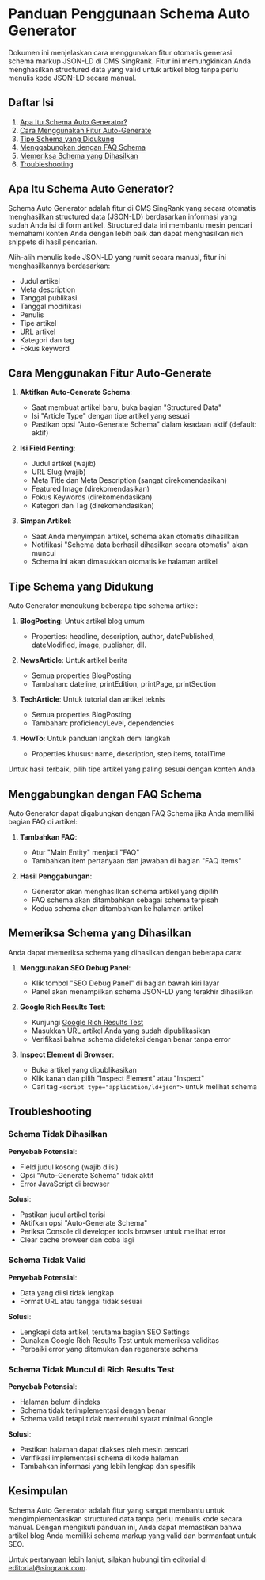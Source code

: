 # Panduan Penggunaan Schema Auto Generator

Dokumen ini menjelaskan cara menggunakan fitur otomatis generasi schema markup JSON-LD di CMS SingRank. Fitur ini memungkinkan Anda menghasilkan structured data yang valid untuk artikel blog tanpa perlu menulis kode JSON-LD secara manual.

## Daftar Isi
1. [Apa Itu Schema Auto Generator?](#apa-itu-schema-auto-generator)
2. [Cara Menggunakan Fitur Auto-Generate](#cara-menggunakan-fitur-auto-generate)
3. [Tipe Schema yang Didukung](#tipe-schema-yang-didukung)
4. [Menggabungkan dengan FAQ Schema](#menggabungkan-dengan-faq-schema)
5. [Memeriksa Schema yang Dihasilkan](#memeriksa-schema-yang-dihasilkan)
6. [Troubleshooting](#troubleshooting)

## Apa Itu Schema Auto Generator?

Schema Auto Generator adalah fitur di CMS SingRank yang secara otomatis menghasilkan structured data (JSON-LD) berdasarkan informasi yang sudah Anda isi di form artikel. Structured data ini membantu mesin pencari memahami konten Anda dengan lebih baik dan dapat menghasilkan rich snippets di hasil pencarian.

Alih-alih menulis kode JSON-LD yang rumit secara manual, fitur ini menghasilkannya berdasarkan:
- Judul artikel
- Meta description
- Tanggal publikasi
- Tanggal modifikasi
- Penulis
- Tipe artikel
- URL artikel
- Kategori dan tag
- Fokus keyword

## Cara Menggunakan Fitur Auto-Generate

1. **Aktifkan Auto-Generate Schema**:
   - Saat membuat artikel baru, buka bagian "Structured Data"
   - Isi "Article Type" dengan tipe artikel yang sesuai
   - Pastikan opsi "Auto-Generate Schema" dalam keadaan aktif (default: aktif)

2. **Isi Field Penting**:
   - Judul artikel (wajib)
   - URL Slug (wajib)
   - Meta Title dan Meta Description (sangat direkomendasikan)
   - Featured Image (direkomendasikan)
   - Fokus Keywords (direkomendasikan)
   - Kategori dan Tag (direkomendasikan)

3. **Simpan Artikel**:
   - Saat Anda menyimpan artikel, schema akan otomatis dihasilkan
   - Notifikasi "Schema data berhasil dihasilkan secara otomatis" akan muncul
   - Schema ini akan dimasukkan otomatis ke halaman artikel

## Tipe Schema yang Didukung

Auto Generator mendukung beberapa tipe schema artikel:

1. **BlogPosting**: Untuk artikel blog umum
   - Properties: headline, description, author, datePublished, dateModified, image, publisher, dll.

2. **NewsArticle**: Untuk artikel berita
   - Semua properties BlogPosting
   - Tambahan: dateline, printEdition, printPage, printSection

3. **TechArticle**: Untuk tutorial dan artikel teknis
   - Semua properties BlogPosting
   - Tambahan: proficiencyLevel, dependencies

4. **HowTo**: Untuk panduan langkah demi langkah
   - Properties khusus: name, description, step items, totalTime
   
Untuk hasil terbaik, pilih tipe artikel yang paling sesuai dengan konten Anda.

## Menggabungkan dengan FAQ Schema

Auto Generator dapat digabungkan dengan FAQ Schema jika Anda memiliki bagian FAQ di artikel:

1. **Tambahkan FAQ**:
   - Atur "Main Entity" menjadi "FAQ"
   - Tambahkan item pertanyaan dan jawaban di bagian "FAQ Items"

2. **Hasil Penggabungan**:
   - Generator akan menghasilkan schema artikel yang dipilih
   - FAQ schema akan ditambahkan sebagai schema terpisah
   - Kedua schema akan ditambahkan ke halaman artikel

## Memeriksa Schema yang Dihasilkan

Anda dapat memeriksa schema yang dihasilkan dengan beberapa cara:

1. **Menggunakan SEO Debug Panel**:
   - Klik tombol "SEO Debug Panel" di bagian bawah kiri layar
   - Panel akan menampilkan schema JSON-LD yang terakhir dihasilkan

2. **Google Rich Results Test**:
   - Kunjungi [Google Rich Results Test](https://search.google.com/test/rich-results)
   - Masukkan URL artikel Anda yang sudah dipublikasikan
   - Verifikasi bahwa schema dideteksi dengan benar tanpa error

3. **Inspect Element di Browser**:
   - Buka artikel yang dipublikasikan
   - Klik kanan dan pilih "Inspect Element" atau "Inspect"
   - Cari tag `<script type="application/ld+json">` untuk melihat schema

## Troubleshooting

### Schema Tidak Dihasilkan

**Penyebab Potensial**:
- Field judul kosong (wajib diisi)
- Opsi "Auto-Generate Schema" tidak aktif
- Error JavaScript di browser

**Solusi**:
- Pastikan judul artikel terisi
- Aktifkan opsi "Auto-Generate Schema"
- Periksa Console di developer tools browser untuk melihat error
- Clear cache browser dan coba lagi

### Schema Tidak Valid

**Penyebab Potensial**:
- Data yang diisi tidak lengkap
- Format URL atau tanggal tidak sesuai

**Solusi**:
- Lengkapi data artikel, terutama bagian SEO Settings
- Gunakan Google Rich Results Test untuk memeriksa validitas
- Perbaiki error yang ditemukan dan regenerate schema

### Schema Tidak Muncul di Rich Results Test

**Penyebab Potensial**:
- Halaman belum diindeks
- Schema tidak terimplementasi dengan benar
- Schema valid tetapi tidak memenuhi syarat minimal Google

**Solusi**:
- Pastikan halaman dapat diakses oleh mesin pencari
- Verifikasi implementasi schema di kode halaman
- Tambahkan informasi yang lebih lengkap dan spesifik

## Kesimpulan

Schema Auto Generator adalah fitur yang sangat membantu untuk mengimplementasikan structured data tanpa perlu menulis kode secara manual. Dengan mengikuti panduan ini, Anda dapat memastikan bahwa artikel blog Anda memiliki schema markup yang valid dan bermanfaat untuk SEO.

Untuk pertanyaan lebih lanjut, silakan hubungi tim editorial di editorial@singrank.com. 